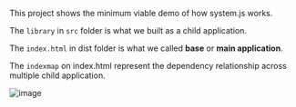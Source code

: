 This project shows the minimum viable demo of how system.js works.

The `library` in `src` folder is what we built as a child application.

The `index.html` in dist folder is what we called **base** or **main application**.

The `indexmap` on index.html represent the dependency relationship across multiple child application.

![image](https://user-images.githubusercontent.com/48756922/235341259-66cfacd6-d5b8-45e0-9fdb-dd9618f2db0c.png)
